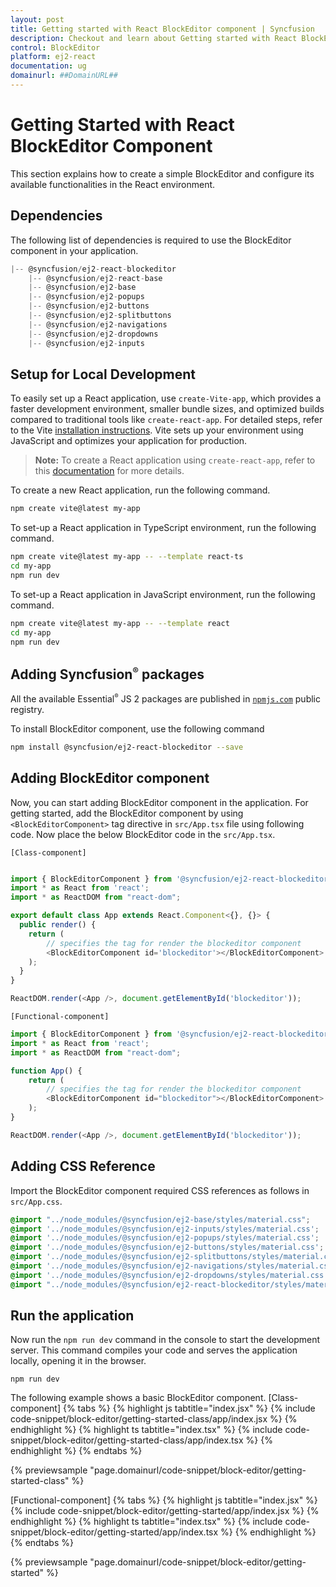 ```yaml
---
layout: post
title: Getting started with React BlockEditor component | Syncfusion
description: Checkout and learn about Getting started with React BlockEditor component of Syncfusion Essential JS 2 and more details.
control: BlockEditor
platform: ej2-react
documentation: ug
domainurl: ##DomainURL##
---
```


# Getting Started with React BlockEditor Component

This section explains how to create a simple BlockEditor and configure its available functionalities in the React environment.

## Dependencies

The following list of dependencies is required to use the BlockEditor component in your application.

```js
|-- @syncfusion/ej2-react-blockeditor
    |-- @syncfusion/ej2-react-base
    |-- @syncfusion/ej2-base
    |-- @syncfusion/ej2-popups
    |-- @syncfusion/ej2-buttons
    |-- @syncfusion/ej2-splitbuttons
    |-- @syncfusion/ej2-navigations
    |-- @syncfusion/ej2-dropdowns
    |-- @syncfusion/ej2-inputs
```

## Setup for Local Development

To easily set up a React application, use `create-Vite-app`, which provides a faster development environment, smaller bundle sizes, and optimized builds compared to traditional tools like `create-react-app`. For detailed steps, refer to the Vite [installation instructions](https://vitejs.dev/guide/). Vite sets up your environment using JavaScript and optimizes your application for production.

> **Note:**  To create a React application using `create-react-app`, refer to this [documentation](https://ej2.syncfusion.com/react/documentation/getting-started/create-app) for more details.

To create a new React application, run the following command.

```bash
npm create vite@latest my-app
```
To set-up a React application in TypeScript environment, run the following command.

```bash
npm create vite@latest my-app -- --template react-ts
cd my-app
npm run dev
```
To set-up a React application in JavaScript environment, run the following command.

```bash
npm create vite@latest my-app -- --template react
cd my-app
npm run dev
```


## Adding Syncfusion<sup style="font-size:70%">&reg;</sup> packages

All the available Essential<sup style="font-size:70%">&reg;</sup> JS 2 packages are published in [`npmjs.com`](https://www.npmjs.com/~syncfusionorg) public registry.

To install BlockEditor component, use the following command

```bash
npm install @syncfusion/ej2-react-blockeditor --save
```

## Adding BlockEditor component

Now, you can start adding BlockEditor component in the application. For getting started, add the BlockEditor component by using `<BlockEditorComponent>` tag directive in `src/App.tsx` file using following code. Now place the below BlockEditor code in the `src/App.tsx`.

`[Class-component]`

```ts

import { BlockEditorComponent } from '@syncfusion/ej2-react-blockeditor';
import * as React from 'react';
import * as ReactDOM from "react-dom";

export default class App extends React.Component<{}, {}> {
  public render() {
    return (
        // specifies the tag for render the blockeditor component
        <BlockEditorComponent id='blockeditor'></BlockEditorComponent>
    );
  }
}

ReactDOM.render(<App />, document.getElementById('blockeditor'));
```

`[Functional-component]`

```ts
import { BlockEditorComponent } from '@syncfusion/ej2-react-blockeditor';
import * as React from 'react';
import * as ReactDOM from "react-dom";

function App() {
    return (
        // specifies the tag for render the blockeditor component
        <BlockEditorComponent id="blockeditor"></BlockEditorComponent>
    );
}

ReactDOM.render(<App />, document.getElementById('blockeditor'));
```

## Adding CSS Reference

Import the BlockEditor component required CSS references as follows in `src/App.css`.

```css
@import "../node_modules/@syncfusion/ej2-base/styles/material.css";
@import '../node_modules/@syncfusion/ej2-inputs/styles/material.css';
@import '../node_modules/@syncfusion/ej2-popups/styles/material.css';
@import '../node_modules/@syncfusion/ej2-buttons/styles/material.css';
@import '../node_modules/@syncfusion/ej2-splitbuttons/styles/material.css';
@import '../node_modules/@syncfusion/ej2-navigations/styles/material.css';
@import '../node_modules/@syncfusion/ej2-dropdowns/styles/material.css';
@import "../node_modules/@syncfusion/ej2-react-blockeditor/styles/material.css";
```
## Run the application

Now run the `npm run dev` command in the console to start the development server. This command compiles your code and serves the application locally, opening it in the browser.

```
npm run dev
```

The following example shows a basic BlockEditor component.
[Class-component]
{% tabs %}
{% highlight js tabtitle="index.jsx" %}
{% include code-snippet/block-editor/getting-started-class/app/index.jsx %}
{% endhighlight %}
{% highlight ts tabtitle="index.tsx" %}
{% include code-snippet/block-editor/getting-started-class/app/index.tsx %}
{% endhighlight %}
{% endtabs %}

 {% previewsample "page.domainurl/code-snippet/block-editor/getting-started-class" %}

 [Functional-component]
 {% tabs %}
{% highlight js tabtitle="index.jsx" %}
{% include code-snippet/block-editor/getting-started/app/index.jsx %}
{% endhighlight %}
{% highlight ts tabtitle="index.tsx" %}
{% include code-snippet/block-editor/getting-started/app/index.tsx %}
{% endhighlight %}
{% endtabs %}

 {% previewsample "page.domainurl/code-snippet/block-editor/getting-started" %}